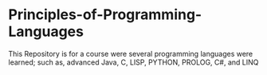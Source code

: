 # Principles-of-Programming-Languages
This Repository is for a course were several programming languages were learned; such as, advanced Java, C, LISP, PYTHON, PROLOG, C#, and LINQ
